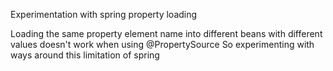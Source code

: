 Experimentation with spring property loading

Loading the same property element name into different beans with different values doesn't work when using @PropertySource
So experimenting with ways around this limitation of spring
